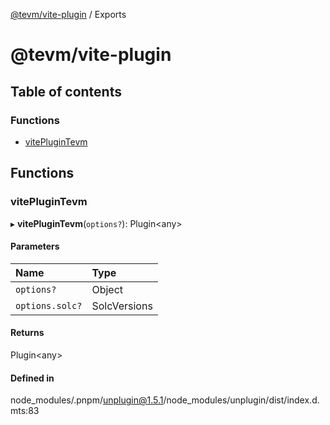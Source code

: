 [@tevm/vite-plugin](README.md) / Exports

# @tevm/vite-plugin

## Table of contents

### Functions

- [vitePluginTevm](undefined)

## Functions

### vitePluginTevm

▸ **vitePluginTevm**(`options?`): Plugin\<any\>

#### Parameters

| Name | Type |
| :------ | :------ |
| `options?` | Object |
| `options.solc?` | SolcVersions |

#### Returns

Plugin\<any\>

#### Defined in

node_modules/.pnpm/unplugin@1.5.1/node_modules/unplugin/dist/index.d.mts:83
